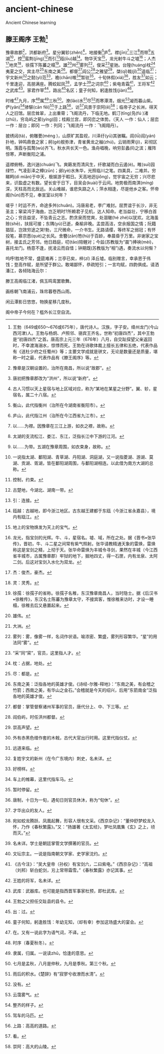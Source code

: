 <!--
 * @Author: Rocky xuyj@neusoft.com
 * @Date: 2023-06-30 15:11:19
 * @LastEditors: Rocky xuyj@neusoft.com
 * @LastEditTime: 2023-07-07 16:53:46
 * @FilePath: \ancient-chinese\README.md
 * @Description: 这是默认设置,请设置`customMade`, 打开koroFileHeader查看配置 进行设置: https://github.com/OBKoro1/koro1FileHeader/wiki/%E9%85%8D%E7%BD%AE
-->
# ancient-chinese

Ancient Chinese learning

## 滕王阁序 王勃[^注释0]

豫章故郡[^注释1]，洪都新府[^注释2]。星分翼轸(zhěn)[^注释3]，地接衡[^注释4]庐[^注释5]。襟(jīn)[^注释6]三江[^注释7]而带[^注释8]五湖[^注释9]，控[^注释10]蛮荆(jīng)[^注释11]而引[^注释12]瓯(ōu)越[^注释13]。物华天宝[^注释14]，龙光射牛斗之墟[^注释15]；人杰[^注释16]地灵[^注释17]，徐孺下陈蕃之榻[^注释18]。雄[^注释19]州[^注释20]雾列[^注释21]，俊采[^注释22]星驰。台隍(huáng)枕[^注释23]夷夏之交，宾主尽[^注释24]东南之美[^注释25]。都督[^注释26]阎公[^注释27]之雅望[^注释28]，棨(qǐ)戟(jǐ)[^注释29]遥临[^注释30]；宇文新州[^注释31]之懿(yì)范[^注释32]，襜(chān)帷[^注释33]暂驻[^注释34]。十旬休假(xiá)[^注释35]，胜友[^注释36]如云；千里逢迎，高朋满座。腾蛟起凤[^注释37]，孟学士[^注释38]之词宗[^注释39]；紫电青霜[^注释40]，王将军[^注释41]之武库[^注释42]。家君作宰[^注释43]，路出[^注释44]名区；童子何知，躬逢胜饯(jiàn)[^注释45]。

[^注释0]: 王勃（649或650～676或675年），唐代诗人。汉族，字子安。绛州龙门(今山西河津)人。王勃与杨炯、卢照邻、骆宾王齐名，世称“初唐四杰”，其中王勃是“初唐四杰”之首。唐高宗上元三年（676年）八月，自交趾探望父亲返回时，不幸渡海溺水，惊悸而死。王勃在诗歌体裁上擅长五律和五绝，代表作品有《送杜少府之任蜀州》等；主要文学成就是骈文，无论是数量还是质量，堪称一时之最，代表作品有《滕王阁序》等。
[^注释1]: 豫章是汉朝设置的，治所在南昌，所以说“故郡”。
[^注释2]: 唐初把豫章郡改为“洪州”，所以说“新府”。
[^注释3]: 古人习惯以天上星宿与地上区域对应，称为“某地在某星之分野”。翼、轸，星宿名，属二十八宿。
[^注释4]: 衡山，此代指衡州（治所在今湖南省衡阳市）。
[^注释5]: 庐山，此代指江州（治所在今江西省九江市）。
[^注释6]: 以……为襟。因豫章在三江上游，如衣之襟，故称。
[^注释7]: 太湖的支流松江、娄江、东江，泛指长江中下游的江河。
[^注释8]: 以……为带。五湖在豫章周围，如衣束身，故称。
[^注释9]: 一说指太湖、鄱阳湖、青草湖、丹阳湖、洞庭湖，又一说指菱湖、游湖、莫湖、贡湖、胥湖，皆在鄱阳湖周围，与鄱阳湖相连。以此借为南方大湖的总称。
[^注释10]: 控制，约束。
[^注释11]: 古楚地，今湖北、湖南一带。
[^注释12]: 引：连接。
[^注释13]: 瓯越：古越地，即今浙江地区。古东越王建都于东瓯（今浙江省永嘉县），境内有瓯江。
[^注释14]: 地上的宝物焕发为天上的宝气。
[^注释15]:龙光，指宝剑的光辉。牛、斗，星宿名。墟、域，所在之处。据《晋书•张华传》，晋初，牛、斗二星之间常有紫气照射。张华请教精通天象的雷焕，雷焕称这是宝剑之精，上彻于天。张华命雷焕为丰城令寻剑，果然在丰城（今江西省丰城市，古属豫章郡）牢狱的地下，掘地四丈，得一石匣，内有龙泉、太阿二剑。后这对宝剑入水化为双龙。
[^注释16]: 杰：俊杰，豪杰。
[^注释17]: 灵：灵秀。
[^注释18]: 徐孺：徐孺子的省称。徐孺子名稚，东汉豫章南昌人，当时隐士。据《后汉书•徐稚传》，东汉名士陈蕃为豫章太守，不接宾客，惟徐稚来访时，才设一睡榻，徐稚去后又悬置起来。
[^注释19]: 雄伟。
[^注释20]: 大洲。
[^注释21]: 雾列：雾，像雾一样，名词作状语。喻浓密、繁盛，雾列形容繁华。“星”的用法同“雾”。
[^注释22]: “采”同“寀”，官员，这里指人才。
[^注释23]: 枕：占据，地处。
[^注释24]: 尽：都是。
[^注释25]: 东南之美：泛指各地的英雄才俊。《诗经-尔雅-释地》：“东南之美，有会稽之竹箭；西南之美，有华山之金石。”会稽就是今天的绍兴，后用“东箭南金”泛指各地的英雄才俊。
[^注释26]: 都督：掌管督察诸州军事的官员，唐代分上、中、下三等。
[^注释27]: 阎伯屿，时任洪州都督。
[^注释28]: 崇高声望。
[^注释29]: 外有赤黑色缯作套的木戟，古代大官出行时用。这里代指仪仗。
[^注释30]: 远道来临。
[^注释31]: 复姓宇文的新州（在今广东境内）刺史，名未详。
[^注释32]: 好榜样。
[^注释33]: 车上的帷幕，这里代指车马。
[^注释34]: 暂时停留。
[^注释35]: 唐制，十日为一旬，遇旬日则官员休沐，称为“旬休”。
[^注释36]: 才华出众的友人。
[^注释37]: 宛如蛟龙腾跃、凤凰起舞，形容人很有文采。《西京杂记》：“董仲舒梦蛟龙入怀，乃作《春秋繁露》。”又：“扬雄著《太玄经》，梦吐凤凰集《玄》之上，顷而灭。”
[^注释38]: 名未详。学士是朝廷掌管文学撰著的官员。
[^注释39]: 文坛宗主。一说是指南朝文学家、史学家沈约。
[^注释40]: 《古今注》：“吴大皇帝（孙权）有宝剑六，二曰紫电。”《西京杂记》：“高祖（刘邦）斩白蛇剑，刃上常带霜雪。”《春秋繁露》亦记其事。
[^注释41]: 王姓的将军，名未详。
[^注释42]: 武库：武器库。也可能是指西晋军事家杜预，即杜武库。
[^注释43]: 王勃之父担任交趾县的县令。
[^注释44]: 出：过。
[^注释45]: 童子何知，躬逢胜饯：年幼无知，（却有幸）参加这场盛大的宴会。

时维[^注释46]九月，序[^注释47]属[^注释48]三秋[^注释49]。潦(lǎo)水[^注释50]尽[^注释51]而寒潭清，烟光[^注释52]凝而暮山紫。俨(yǎn)[^注释53]骖騑(cān fēi)[^注释54]于上路[^注释55]，访[^注释56]风景于崇阿(ē)[^注释57]；临帝子之长洲，得天人之旧馆。层峦耸翠，上出重霄；飞阁流丹，下临无地。鹤汀(tīng)凫(fú )渚(zhǔ)，穷岛屿之萦(yíng)回；桂殿兰宫，即冈峦之体势。（天人 一作：仙人；层峦 一作：层台；即冈 一作：列冈；飞阁流丹 一作：飞阁翔丹）。

[^注释46]: 在。又有一说此字为语气词，不译。
[^注释47]: 时序（春夏秋冬）。
[^注释48]: 隶属，归属。一说读zhǔ，恰逢的意思。
[^注释49]: 七月是孟秋，八月是仲秋，九月是季秋。第三个秋。
[^注释50]: 雨后的积水。《楚辞》有“寂寥兮收潦而水清”。
[^注释51]: 没有。
[^注释52]: 云霭雾气。
[^注释53]: 整齐的样子。
[^注释54]: 驾车的马匹。
[^注释55]: 上路：高高的道路。
[^注释56]: 看。
[^注释57]: 崇阿：高大的山陵。

披绣闼(tà)，俯雕甍(méng )，山原旷其盈视，川泽纡(yū)其骇瞩。闾(lǘ)阎(yán) 扑地，钟鸣鼎食之家；舸(gě)舰弥津，青雀黄龙之舳(zhú)。云销雨霁(jì)，彩彻区明。落霞与孤鹜(wù)齐飞，秋水共长天一色。渔舟唱晚，响穷彭蠡(lǐ)之滨；雁阵惊寒，声断衡阳之浦。

遥襟俯畅，逸兴遄(chuán)飞。爽籁发而清风生，纤歌凝而白云遏(è)。睢(suī)园绿竹，气凌彭泽之樽(zūn)；邺(yè)水朱华，光照临川之笔。四美具，二难并。穷睇眄(dì miǎn)于中天，极娱游于暇日。天高地迥(jiǒng)，觉宇宙之无穷；兴尽悲来，识盈虚之有数。望长安于日下，目吴会(kuài)于云间。地势极而南溟(míng)深，天柱高而北辰远。关山难越，谁悲失路之人；萍水相逢，尽是他乡之客。怀帝阍(hūn)而不见，奉宣室以何年？

嗟乎！时运不齐，命途多舛(chuǎn)。冯唐易老，李广难封。屈贾谊于长沙，非无圣主；窜梁鸿于海曲，岂乏明时?所赖君子见机，达人知命。老当益壮，宁移白首之心；穷且益坚，不坠青云之志。酌贪泉而觉爽，处涸辙(hé zhé)以犹欢。北海虽赊(shē)，扶摇可接；东隅(yú)已逝，桑榆非晚。孟尝高洁，空余报国之情；阮籍猖狂，岂效穷途之哭!勃，三尺微命，一介书生。无路请缨，等终军之弱冠；有怀投笔，慕宗悫(què)之长风。舍簪(zān)笏(hù)于百龄，奉晨昏于万里。非谢家之宝树，接孟氏之芳邻。他日趋庭，叨(tāo)陪鲤对；今兹(苏教版为“晨”)捧袂(mèi)，喜托龙门。杨意不逢，抚凌云而自惜；钟期既(苏教版为“相”)遇，奏流水以何惭？

呜呼!胜地不常，盛筵难再；兰亭已矣，梓(zǐ) 泽丘墟。临别赠言，幸承恩于伟饯；登高作赋，是所望于群公。敢竭鄙怀，恭疏短引；一言均赋，四韵俱成。请洒潘江，各倾陆海云尔：

滕王高阁临江渚，佩玉鸣鸾罢歌舞。

画栋朝飞南浦云，珠帘暮卷西山雨。

闲云潭影日悠悠，物换星移几度秋。

阁中帝子今何在？槛外长江空自流。
